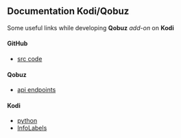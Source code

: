 ## Documentation Kodi/Qobuz
Some useful links while developing **Qobuz** *add-on* on **Kodi**

#### GitHub
- [src code](https://github.com/tidalf/plugin.audio.qobuz)

#### Qobuz
- [api endpoints](https://github.com/Qobuz/api-documentation/tree/master/endpoints)

#### Kodi
- [python](http://mirrors.kodi.tv/docs/python-docs)
- [InfoLabels](http://kodi.wiki/view/InfoLabels)

